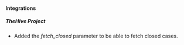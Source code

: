 
#### Integrations
##### TheHive Project
- Added the *fetch_closed* parameter to be able to fetch closed cases.
